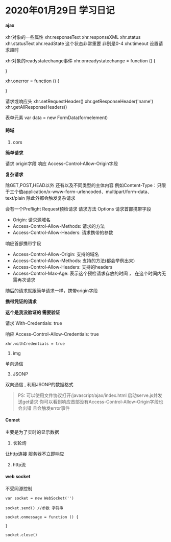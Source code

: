 # 2020年01月29日 学习日记

#### ajax

xhr对象的一些属性
xhr.responseText
xhr.responseXML
xhr.status
xhr.statusText
xhr.readState  这个状态非常重要 非别是0-4
xhr.timeout 设置请求超时

xhr对象的readystatechange事件
xhr.onreadystatechange = function () {

}

xhr.onerror = function () {

}


请求或响应头
xhr.setRequestHeader()
xhr.getResponseHeader('name')
xhr.getAllResponseHeaders()

表单元素
var data = new FormData(formelement)


#### 跨域

1. cors

**简单请求**

请求
origin字段
响应
Access-Control-Allow-Origin字段


**复杂请求**

除GET,POST,HEAD以外
还有以及不同类型的主体内容 例如Content-Type：只限于三个值application/x-www-form-urlencoded、multipart/form-data、text/plain 除此外都会触发复杂请求

会有一个Preflight Request预检请求 请求方法 Options
请求首部携带字段
* Origin: 请求源域名
* Access-Control-Allow-Methods: 请求的方法
* Access-Control-Allow-Headers: 请求携带的参数

响应首部携带字段
* Access-Control-Allow-Origin: 支持的域名
* Access-Control-Allow-Methods: 支持的方法(都会举例出来)
* Access-Control-Allow-Headers: 支持的headers
* Access-Control-Max-Age: 表示这个预检请求存放的时间 ， 在这个时间内无需再次请求

随后的请求就跟简单请求一样，携带origin字段

**携带凭证的请求**

**这个是我没验证的 需要验证**

请求
With-Credentials: true

响应
Access-Control-Allow-Credentials: true

```
xhr.withCredentials = true
```


1. img

单向通信

3. JSONP

双向通信 , 利用JSONP的数据格式

>PS: 可以使用文件协议打开/javascript/ajax/index.html 启动serve.js并发送get请求
你可以看到响应首部没有Access-Control-Allow-Origin字段也会出错 且会触发error事件

#### Comet
主要是为了实时的显示数据

1. 长轮询

让http连接 服务器不立即响应

2. http流



#### web socket

不受同源控制

```
var socket = new WebSocket('')

socket.send() //参数 字符串

socket.onmessage = function () {

}

socket.close()
```